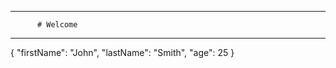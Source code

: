 * * * * * * * * * * * * * * * 
          # Welcome
* * * * * * * * * * * * * * * 


{
  "firstName": "John",
  "lastName": "Smith",
  "age": 25
}

